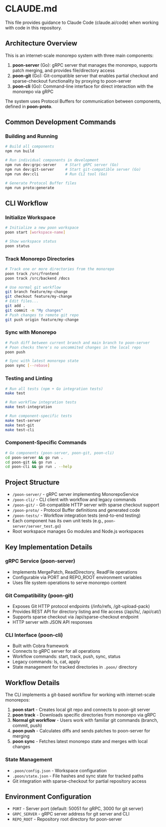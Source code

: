 # CLAUDE.md

This file provides guidance to Claude Code (claude.ai/code) when working with code in this repository.

## Architecture Overview

This is an internet-scale monorepo system with three main components:

1. **poon-server** (Go): gRPC server that manages the monorepo, supports patch merging, and provides file/directory access
2. **poon-git** (Go): Git-compatible server that enables partial checkout and sparse-checkout functionality by proxying to poon-server
3. **poon-cli** (Go): Command-line interface for direct interaction with the monorepo via gRPC

The system uses Protocol Buffers for communication between components, defined in **poon-proto**.

## Common Development Commands

### Building and Running
```bash
# Build all components
npm run build

# Run individual components in development
npm run dev:grpc-server    # Start gRPC server (Go)
npm run dev:git-server     # Start git-compatible server (Go)  
npm run dev:cli            # Run CLI tool (Go)

# Generate Protocol Buffer files
npm run proto:generate
```

## CLI Workflow

### Initialize Workspace
```bash
# Initialize a new poon workspace
poon start [workspace-name]

# Show workspace status
poon status
```

### Track Monorepo Directories
```bash
# Track one or more directories from the monorepo
poon track /src/frontend
poon track /src/backend /docs

# Use normal git workflow
git branch feature/my-change
git checkout feature/my-change
# Edit files...
git add .
git commit -m "My changes"
# Push changes to remote git repo
git push origin feature/my-change
```

### Sync with Monorepo
```bash
# Push diff between current branch and main branch to poon-server
# Poon checks there's no uncommited changes in the local repo
poon push

# Sync with latest monorepo state
poon sync [--rebase]
```

### Testing and Linting
```bash
# Run all tests (npm + Go integration tests)
make test

# Run workflow integration tests  
make test-integration

# Run component-specific tests
make test-server
make test-git
make test-cli

```

### Component-Specific Commands
```bash
# Go components (poon-server, poon-git, poon-cli)
cd poon-server && go run .
cd poon-git && go run .
cd poon-cli && go run . --help
```

## Project Structure

- `/poon-server/` - gRPC server implementing MonorepoService
- `/poon-cli/` - CLI client with workflow and legacy commands
- `/poon-git/` - Git-compatible HTTP server with sparse checkout support
- `/poon-proto/` - Protocol Buffer definitions and generated code
- `/poon-tests/` - Workflow integration tests (end-to-end testing)
- Each component has its own unit tests (e.g., `poon-server/server_test.go`)
- Root workspace manages Go modules and Node.js workspaces

## Key Implementation Details

### gRPC Service (poon-server)
- Implements MergePatch, ReadDirectory, ReadFile operations
- Configurable via PORT and REPO_ROOT environment variables
- Uses file system operations to serve monorepo content

### Git Compatibility (poon-git)
- Exposes Git HTTP protocol endpoints (/info/refs, /git-upload-pack)
- Provides REST API for directory listing and file access (/api/ls/, /api/cat/)
- Supports sparse checkout via /api/sparse-checkout endpoint
- HTTP server with JSON API responses

### CLI Interface (poon-cli)
- Built with Cobra framework
- Connects to gRPC server for all operations
- Workflow commands: start, track, push, sync, status
- Legacy commands: ls, cat, apply
- State management for tracked directories in `.poon/` directory

## Workflow Details

The CLI implements a git-based workflow for working with internet-scale monorepos:

1. **poon start** - Creates local git repo and connects to poon-git server
2. **poon track** - Downloads specific directories from monorepo via gRPC
3. **Normal git workflow** - Users work with familiar git commands (branch, commit, push)
4. **poon push** - Calculates diffs and sends patches to poon-server for merging
5. **poon sync** - Fetches latest monorepo state and merges with local changes

### State Management
- `.poon/config.json` - Workspace configuration
- `.poon/state.json` - File hashes and sync state for tracked paths
- Git integration with sparse-checkout for partial repository access

## Environment Configuration

- `PORT` - Server port (default: 50051 for gRPC, 3000 for git server)
- `GRPC_SERVER` - gRPC server address for git server and CLI
- `REPO_ROOT` - Repository root directory for poon-server